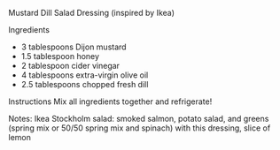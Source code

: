 Mustard Dill Salad Dressing (inspired by Ikea)

Ingredients
- 3 tablespoons Dijon mustard
- 1.5 tablespoon honey
- 2 tablespoon cider vinegar
- 4 tablespoons extra-virgin olive oil
- 2.5 tablespoons chopped fresh dill
	
Instructions
Mix all ingredients together and refrigerate!

Notes:
Ikea Stockholm salad: smoked salmon, potato salad, and greens (spring mix or 50/50 spring mix and spinach) with this dressing, slice of lemon

